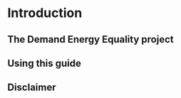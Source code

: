 Introduction
============


The Demand Energy Equality project
----------------------------------



Using this guide
----------------



Disclaimer
----------

